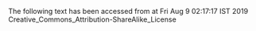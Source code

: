 The following text has been accessed from at Fri Aug 9 02:17:17 IST 2019
Creative_Commons_Attribution-ShareAlike_License
